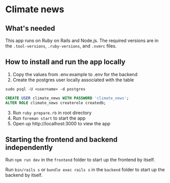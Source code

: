 # Climate news

## What's needed

This app runs on Ruby on Rails and Node.js. The required versions are in the `.tool-versions`, `.ruby-versions`, and `.nvmrc` files.

## How to install and run the app locally

1. Copy the values from .env.example to .env for the backend
2. Create the postgres user locally associated with the table

```shell
sudo psql -U <username> -d postgres
```

```sql
CREATE USER climate_news WITH PASSWORD 'climate_news';
ALTER ROLE climate_news createrole createdb;
```

3. Run `ruby prepare.rb` in root directory
4. Run `foreman start` to start the app
5. Open up http://localhost:3000 to view the app

## Starting the frontend and backend independently

Run `npm run dev` in the `frontend` folder to start up the frontend by itself.

Run `bin/rails s` or `bundle exec rails s` in the `backend` folder to start up the backend by itself.
